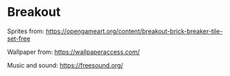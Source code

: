 # Breakout


Sprites from: https://opengameart.org/content/breakout-brick-breaker-tile-set-free

Wallpaper from: https://wallpaperaccess.com/

Music and sound: https://freesound.org/